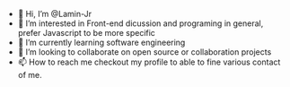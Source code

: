 - 👋 Hi, I’m @Lamin-Jr
- 👀 I’m interested in Front-end dicussion and programing in general, prefer Javascript to be more specific
- 🌱 I’m currently learning software engineering
- 💞️ I’m looking to collaborate on open source or collaboration projects
- 📫 How to reach me checkout my profile to able to fine various contact of me.

<!---
Lamin-Jr/Lamin-Jr is a ✨ special ✨ repository because its `README.md` (this file) appears on your GitHub profile.
You can click the Preview link to take a look at your changes.
--->
